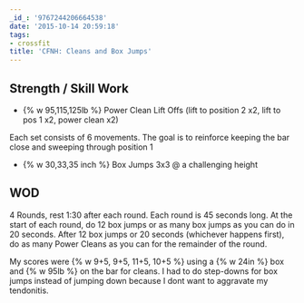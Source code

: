 ```yaml
---
_id_: '9767244206664538'
date: '2015-10-14 20:59:18'
tags:
- crossfit
title: 'CFNH: Cleans and Box Jumps'
---
```


## Strength / Skill Work

- {% w 95,115,125lb %} Power Clean Lift Offs (lift to position 2 x2, lift to pos 1 x2, power clean x2)

Each set consists of 6 movements. The goal is to reinforce keeping the bar close and sweeping through position 1

- {% w 30,33,35 inch %} Box Jumps 3x3 @ a challenging height

## WOD

4 Rounds, rest 1:30 after each round. Each round is 45 seconds long. At the start of each round, do 12 box jumps or as many box jumps as you
can do in 20 seconds. After 12 box jumps or 20 seconds (whichever happens first), do as many Power Cleans as you can for the remainder of
the round.

My scores were {% w 9+5, 9+5, 11+5, 10+5 %} using a {% w 24in %} box and {% w 95lb %} on the bar for cleans. I had to do step-downs for box
jumps instead of jumping down because I dont want to aggravate my tendonitis.
